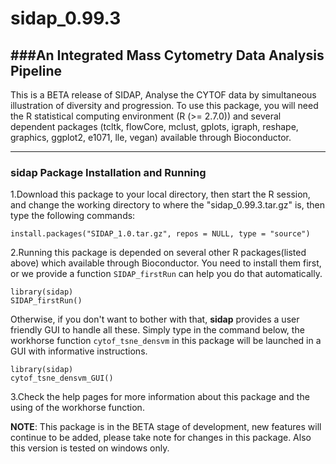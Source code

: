 sidap_0.99.3
=================

###An Integrated Mass Cytometry Data Analysis Pipeline
-----------------------------------------
This is a BETA release of SIDAP, Analyse the CYTOF data by simultaneous illustration of diversity and progression.
To use this package, you will need the R statistical computing environment (R (>= 2.7.0)) and several dependent 
packages (tcltk, flowCore, mclust, gplots, igraph, reshape, graphics, ggplot2, e1071, lle, vegan) available through Bioconductor.

------------------------------------------------
### sidap Package Installation and Running
1.Download this package to your local directory, then start the R session, and change the working directory to where the "sidap_0.99.3.tar.gz" is, then
type the following commands:
```
install.packages("SIDAP_1.0.tar.gz", repos = NULL, type = "source")
```  
2.Running this package is depended on several other R packages(listed above) which available through Bioconductor. You need to install them first, or we provide a function `SIDAP_firstRun` 
can help you do that automatically. 
```
library(sidap)
SIDAP_firstRun()
```
Otherwise, if you don't want to bother with that, **sidap** provides a user friendly GUI to handle all these. Simply type in the command below, 
the workhorse function `cytof_tsne_densvm` in this package will be launched in a GUI with informative instructions.
```
library(sidap)
cytof_tsne_densvm_GUI()
```

3.Check the help pages for more information about this package and the using of the workhorse function.
              
**NOTE**: This package is in the BETA stage of development, new features will continue to be added, please take note for changes in this package. Also this version is tested on windows only.

 
 